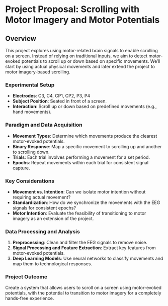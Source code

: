 # Project Proposal: Scrolling with Motor Imagery and Motor Potentials

## Overview
This project explores using motor-related brain signals to enable scrolling on a screen. Instead of relying on traditional inputs, we aim to detect motor-evoked potentials to scroll up or down based on specific movements. We’ll start by using actual physical movements and later extend the project to motor imagery-based scrolling.

### Experimental Setup
- **Electrodes**: C3, C4, CP1, CP2, P3, P4
- **Subject Position**: Seated in front of a screen.
- **Interaction**: Scroll up or down based on predefined movements (e.g., hand movements).

### Paradigm and Data Acquisition
- **Movement Types**: Determine which movements produce the clearest motor-evoked potentials.
- **Binary Response**: Map a specific movement to scrolling up and another to scrolling down.
- **Trials**: Each trial involves performing a movement for a set period.
- **Epochs**: Repeat movements within each trial for consistent signal capture.

### Key Considerations
- **Movement vs. Intention**: Can we isolate motor intention without requiring actual movement?
- **Standardization**: How do we synchronize the movements with the EEG signals for consistent epochs?
- **Motor Intention**: Evaluate the feasibility of transitioning to motor imagery as an extension of the project.

### Data Processing and Analysis
1. **Preprocessing**: Clean and filter the EEG signals to remove noise.
2. **Signal Processing and Feature Extraction**: Extract key features from motor-evoked potentials.
3. **Deep Learning Models**: Use neural networks to classify movements and map them to technological responses.

### Project Outcome
Create a system that allows users to scroll on a screen using motor-evoked potentials, with the potential to transition to motor imagery for a completely hands-free experience.
